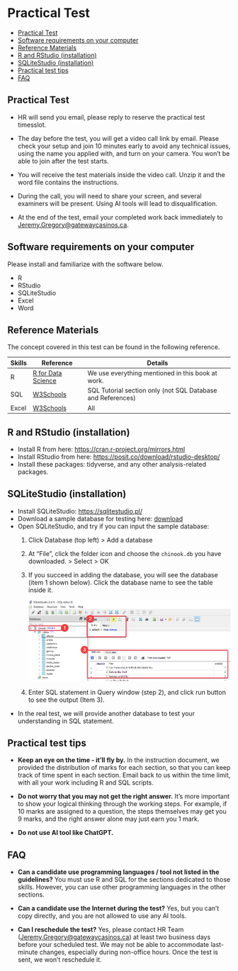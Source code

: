 Practical Test
================

- [Practical Test](#practical-test)
- [Software requirements on your
  computer](#software-requirements-on-your-computer)
- [Reference Materials](#reference-materials)
- [R and RStudio (installation)](#r-and-rstudio-installation)
- [SQLiteStudio (installation)](#sqlitestudio-installation)
- [Practical test tips](#practical-test-tips)
- [FAQ](#faq)

## Practical Test

- HR will send you email, please reply to reserve the practical test
  timesslot.

- The day before the test, you will get a video call link by email.
  Please check your setup and join 10 minutes early to avoid any
  technical issues, using the name you applied with, and turn on your
  camera. You won’t be able to join after the test starts.

- You will receive the test materials inside the video call. Unzip it
  and the word file contains the instructions.

- During the call, you will need to share your screen, and several
  examiners will be present. Using AI tools will lead to
  disqualification.

- At the end of the test, email your completed work back immediately to
  <Jeremy.Gregory@gatewaycasinos.ca>.

## Software requirements on your computer

Please install and familiarize with the software below.

- R
- RStudio
- SQLiteStudio
- Excel
- Word

## Reference Materials

The concept covered in this test can be found in the following
reference.

| Skills | Reference | Details |
|----|----|----|
| R | [R for Data Science](https://r4ds.hadley.nz/) | We use everything mentioned in this book at work. |
| SQL | [W3Schools](https://www.w3schools.com/sql/default.asp) | SQL Tutorial section only (not SQL Database and References) |
| Excel | [W3Schools](https://www.w3schools.com/excel/index.php) | All |

## R and RStudio (installation)

- Install R from here: <https://cran.r-project.org/mirrors.html>
- Install RStudio from here:
  <https://posit.co/download/rstudio-desktop/>
- Install these packages: tidyverse, and any other analysis-related
  packages.

## SQLiteStudio (installation)

- Install SQLiteStudio: <https://sqlitestudio.pl/>
- Download a sample database for testing here:
  [download](assets/chinook.db)
- Open SQLiteStudio, and try if you can input the sample database:
  1.  Click Database (top left) \> Add a database

  2.  At “File”, click the folder icon and choose the `chinook.db` you
      have downloaded. \> Select \> OK

  3.  If you succeed in adding the database, you will see the database
      (item 1 shown below). Click the database name to see the table
      inside it.

      ![](assets/SQLiteStudio.png)

  4.  Enter SQL statement in Query window (step 2), and click run button
      to see the output (Item 3).
- In the real test, we will provide another database to test your
  understanding in SQL statement.

## Practical test tips

- **Keep an eye on the time - it’ll fly by.** In the instruction
  document, we provided the distribution of marks for each section, so
  that you can keep track of time spent in each section. Email back to
  us within the time limit, with all your work including R and SQL
  scripts.

- **Do not worry that you may not get the right answer.** It’s more
  important to show your logical thinking through the working steps. For
  example, if 10 marks are assigned to a question, the steps themselves
  may get you 9 marks, and the right answer alone may just earn you 1
  mark.

- **Do not use AI tool like ChatGPT.**

## FAQ

- **Can a candidate use programming languages / tool not listed in the
  guidelines?** You must use R and SQL for the sections dedicated to
  those skills. However, you can use other programming languages in the
  other sections.

- **Can a candidate use the Internet during the test?** Yes, but you
  can’t copy directly, and you are not allowed to use any AI tools.

- **Can I reschedule the test?** Yes, please contact HR Team
  (<Jeremy.Gregory@gatewaycasinos.ca>) at least two business days before
  your scheduled test. We may not be able to accommodate last-minute
  changes, especially during non-office hours. Once the test is sent, we
  won’t reschedule it.
